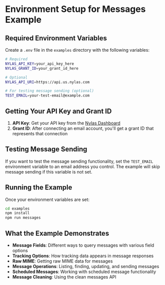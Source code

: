 # Environment Setup for Messages Example

## Required Environment Variables

Create a `.env` file in the `examples` directory with the following variables:

```bash
# Required
NYLAS_API_KEY=your_api_key_here
NYLAS_GRANT_ID=your_grant_id_here

# Optional
NYLAS_API_URI=https://api.us.nylas.com

# For testing message sending (optional)
TEST_EMAIL=your-test-email@example.com
```

## Getting Your API Key and Grant ID

1. **API Key**: Get your API key from the [Nylas Dashboard](https://dashboard.nylas.com)
2. **Grant ID**: After connecting an email account, you'll get a grant ID that represents that connection

## Testing Message Sending

If you want to test the message sending functionality, set the `TEST_EMAIL` environment variable to an email address you control. The example will skip message sending if this variable is not set.

## Running the Example

Once your environment variables are set:

```bash
cd examples
npm install
npm run messages
```

## What the Example Demonstrates

- **Message Fields**: Different ways to query messages with various field options
- **Tracking Options**: How tracking data appears in message responses
- **Raw MIME**: Getting raw MIME data for messages
- **Message Operations**: Listing, finding, updating, and sending messages
- **Scheduled Messages**: Working with scheduled message functionality
- **Message Cleaning**: Using the clean messages API
